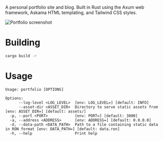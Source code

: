 A personal portfolio site and blog. Built in Rust using the Axum web framework, Askama HTML templating, and Tailwind CSS styles.

![Portfolio screenshot](https://github.com/joshua-smart/portfolio/screenshot.png)

# Building

```sh
cargo build -r
```

# Usage

```
Usage: portfolio [OPTIONS]

Options:
      --log-level <LOG_LEVEL>  [env: LOG_LEVEL=] [default: INFO]
      --asset-dir <ASSET_DIR>  Directory to serve static assets from [env: ASSET_DIR=] [default: assets/]
  -p, --port <PORT>            [env: PORT=] [default: 3000]
  -a, --address <ADDRESS>      [env: ADDRESS=] [default: 0.0.0.0]
  -d, --data-path <DATA_PATH>  Path to a file containing static data in RON format [env: DATA_PATH=] [default: data.ron]
  -h, --help                   Print help
```

